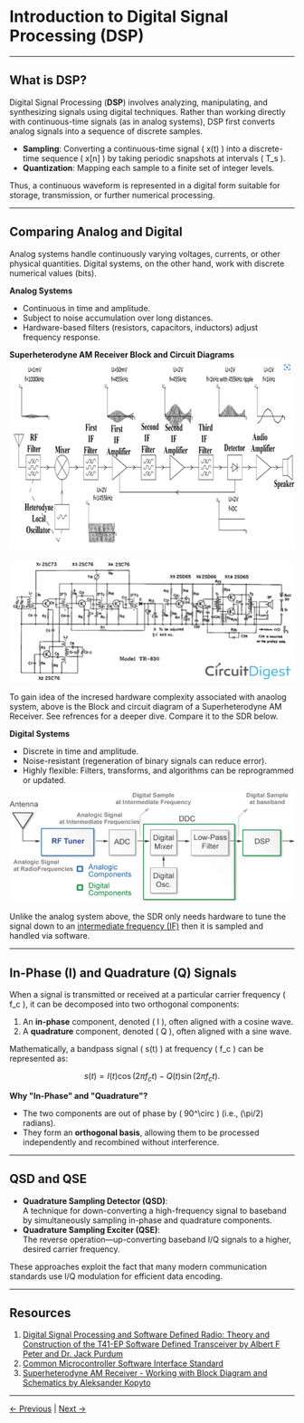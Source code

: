 # Introduction to Digital Signal Processing (DSP)

---

## What is DSP?

Digital Signal Processing (**DSP**) involves analyzing, manipulating, and synthesizing signals using digital techniques. Rather than working directly with continuous-time signals (as in analog systems), DSP first converts analog signals into a sequence of discrete samples.

- **Sampling**: Converting a continuous-time signal \( x(t) \) into a discrete-time sequence \( x[n] \) by taking periodic snapshots at intervals \( T_s \).  
- **Quantization**: Mapping each sample to a finite set of integer levels.  

Thus, a continuous waveform is represented in a digital form suitable for storage, transmission, or further numerical processing.

---

## Comparing Analog and Digital

Analog systems handle continuously varying voltages, currents, or other physical quantities. Digital systems, on the other hand, work with discrete numerical values (bits).

**Analog Systems**  
  - Continuous in time and amplitude.  
  - Subject to noise accumulation over long distances.  
  - Hardware-based filters (resistors, capacitors, inductors) adjust frequency response.

**Superheterodyne AM Receiver Block and Circuit Diagrams**
![Block Diagram of Superheterodyne AM Receiver](../assets/SuperheterodyneAMReceiver.png)

![Ciruit Diagram of Superheterodyne AM Receiver](../assets/SuperheterodyneAMReceiverCircuit.png)

To gain idea of the incresed hardware complexity associated with anaolog system, above is the Block and circuit diagram of a Superheterodyne AM Receiver. See refrences for a deeper dive. Compare it to the SDR below.

**Digital Systems**  
  - Discrete in time and amplitude.  
  - Noise-resistant (regeneration of binary signals can reduce error).  
  - Highly flexible: Filters, transforms, and algorithms can be reprogrammed or updated.  

![SDR Bock Diagram](../assets/Diagram-of-the-SDR-Receiver.png)

Unlike the analog system above, the SDR only needs hardware to tune the signal down to an [intermediate frequency (IF)](https://en.wikipedia.org/wiki/Intermediate_frequency) then it is sampled and handled via software.

---

## In-Phase (I) and Quadrature (Q) Signals

When a signal is transmitted or received at a particular carrier frequency \( f_c \), it can be decomposed into two orthogonal components:

1. An **in-phase** component, denoted \( I \), often aligned with a cosine wave.  
2. A **quadrature** component, denoted \( Q \), often aligned with a sine wave.

Mathematically, a bandpass signal \( s(t) \) at frequency \( f_c \) can be represented as:

$$
s(t) = I(t)\cos(2\pi f_c t) - Q(t)\sin(2\pi f_c t).
$$

**Why "In-Phase" and "Quadrature"?**  
- The two components are out of phase by \( 90^\circ \) (i.e., \(\pi/2\) radians).  
- They form an **orthogonal basis**, allowing them to be processed independently and recombined without interference.

---

## QSD and QSE

- **Quadrature Sampling Detector (QSD)**:  
  A technique for down-converting a high-frequency signal to baseband by simultaneously sampling in-phase and quadrature components.  
- **Quadrature Sampling Exciter (QSE)**:  
  The reverse operation—up-converting baseband I/Q signals to a higher, desired carrier frequency.

These approaches exploit the fact that many modern communication standards use I/Q modulation for efficient data encoding.

---

## Resources

1. [Digital Signal Processing and Software Defined Radio: Theory and Construction of the T41-EP Software Defined Transceiver by Albert F Peter and Dr. Jack Purdum](https://www.amazon.com/Digital-Signal-Processing-Software-Defined/dp/B0D25FV48C/ref=sr_1_1?crid=32LXX62AOZ0BA&dib=eyJ2IjoiMSJ9.R_1R8SigayttUZXlhcjbUW4A81TJeKH4WzOejjJGg0yTqW76tfbE7jMqHl2b3lvFOLmMS_iB7Q1Yred6XYGhaQqVh-nYOyHjen5hS1U-TN5Bqnkuj-HVJbJM_roPm40yXVPUDsv6HTXrt1uQvQfE7L8oO0EXgtDOvwYNOyBYf08QPwsQlYj0l4a2GoWp7IFYWZOBiQZIHuLQUw4S9AZzgeRp5k8hrRI3LaXKNtKexQM.GK-IyOzXyHoqx2d0XrzYOc8xjukiJunsjQGZt2ZJeQM&dib_tag=se&keywords=dsp+and+sdr+t41&qid=1736877453&sprefix=dsp+and+sdr+t41%2Caps%2C166&sr=8-1)
2. [Common Microcontroller Software Interface Standard](https://arm-software.github.io/CMSIS_6/latest/General/index.html)
3. [Superheterodyne AM Receiver - Working with Block Diagram and Schematics by Aleksander Kopyto](https://circuitdigest.com/article/superheterodyne-am-receiver)

---

[← Previous](../index) | [Next →](../more-dsp-topics)
